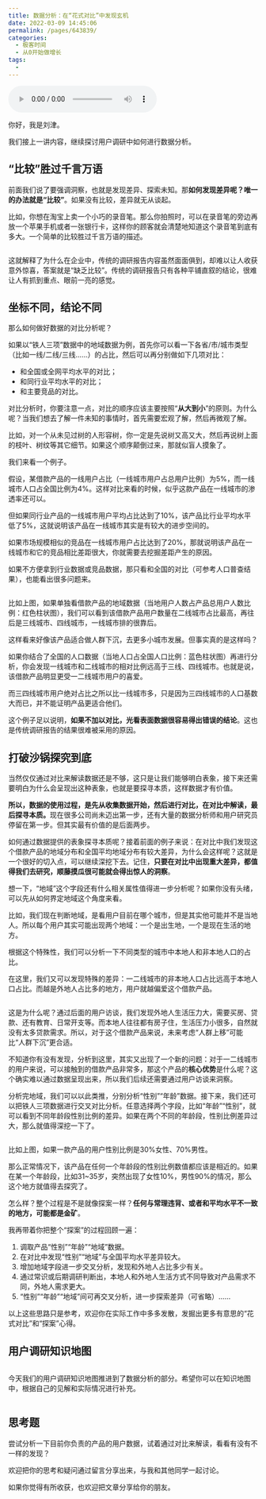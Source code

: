 ```yaml
---
title: 数据分析：在“花式对比”中发现玄机
date: 2022-03-09 14:45:06
permalink: /pages/643839/
categories:
  - 极客时间
  - 从0开始做增长
tags:
  - 
---
```

<audio title="10.数据分析：在“花式对比”中发现玄机" src="https://static001.geekbang.org/resource/audio/56/1a/56abbb2e100ff8ba952c7484c430841a.mp3" controls="controls"></audio> 
<p>你好，我是刘津。</p><p>我们接上一讲内容，继续探讨用户调研中如何进行数据分析。</p><h2>“比较”胜过千言万语</h2><p>前面我们说了要强调洞察，也就是发现差异、探索未知。那<strong>如何发现差异呢？唯一的办法就是“比较”</strong>。如果没有比较，差异就无从谈起。</p><p>比如，你想在淘宝上卖一个小巧的录音笔。那么你拍照时，可以在录音笔的旁边再放一个苹果手机或者一张银行卡，这样你的顾客就会清楚地知道这个录音笔到底有多大。<span class="orange">一个简单的比较胜过千言万语的描述。</span></p><p><img src="https://static001.geekbang.org/resource/image/3a/89/3aea7e083b8c53cf8255144706622189.jpg" alt=""></p><p>这就解释了为什么在企业中，传统的调研报告内容虽然面面俱到，却难以让人收获意外惊喜，答案就是“缺乏比较”。传统的调研报告只有各种平铺直叙的结论，很难让人有抓到重点、眼前一亮的感觉。</p><h2>坐标不同，结论不同</h2><p>那么如何做好数据的对比分析呢？</p><p>如果以“铁人三项”数据中的地域数据为例，首先你可以看一下各省/市/城市类型（比如一线/二线/三线……）的占比，然后可以再分别做如下几项对比：</p><ul>
<li>和全国或全网平均水平的对比；</li>
<li>和同行业平均水平的对比；</li>
<li>和主要竞品的对比。</li>
</ul><p>对比分析时，你要注意一点，对比的顺序应该主要按照“<strong>从大到小</strong>”的原则。为什么呢？当我们想去了解一件未知的事情时，首先需要宏观了解，然后再微观了解。</p><p>比如，对一个从未见过树的人形容树，你一定是先说树又高又大，然后再说树上面的枝叶、树纹等其它细节。如果这个顺序颠倒过来，那就似盲人摸象了。</p><!-- [[[read_end]]] --><p>我们来看一个例子。</p><p>假设，某借款产品的一线用户占比（一线城市用户占总用户比例）为5%，而一线城市人口占全国比例为4%。这样对比来看的时候，似乎这款产品在一线城市的渗透率还可以。</p><p>但如果同行业产品的一线城市用户平均占比达到了10%，该产品比行业平均水平低了5%，这就说明该产品在一线城市其实是有较大的进步空间的。</p><p>如果市场规模相似的竞品在一线城市用户占比达到了20%，那就说明该产品在一线城市和它的竞品相比差距很大，你就需要去挖掘差距产生的原因。</p><p>如果不方便拿到行业数据或竞品数据，那只看和全国的对比（可参考人口普查结果），也能看出很多问题来。</p><p><img src="https://static001.geekbang.org/resource/image/ad/0f/ad0e39982f6cb7f63deee9b6d9f25c0f.jpg" alt=""></p><p>比如上图，如果单独看借款产品的地域数据（当地用户人数占产品总用户人数比例：红色柱状图），我们可以看到该借款产品用户数量在二线城市占比最高，再往后是三线城市、四线城市，一线城市排的很靠后。</p><p>这样看来好像该产品适合做人群下沉，去更多小城市发展。但事实真的是这样吗？</p><p>如果你结合了全国的人口数据（当地人口占全国人口比例：蓝色柱状图）再进行分析，你会发现一线城市和二线城市的相对比例远高于三线、四线城市。也就是说，该借款产品明显更受一二线城市用户的喜爱。</p><p>而三四线城市用户绝对占比之所以比一线城市多，只是因为三四线城市的人口基数大而已，并不能证明产品更适合他们。</p><p>这个例子足以说明，<strong>如果不加以对比，光看表面数据很容易得出错误的结论</strong>。这也是传统调研报告的结果很难被采用的原因。</p><h2>打破沙锅探究到底</h2><p>当然仅仅通过对比来解读数据还是不够，这只是让我们能够明白表象，接下来还需要明白为什么会呈现出这种表象，也就是要探寻本质，这样数据才有价值。</p><p><strong>所以，数据的使用过程，是先从收集数据开始，然后进行对比，在对比中解读，最后探寻本质。</strong>现在很多公司尚未迈出第一步，还有大量的数据分析师和用户研究员停留在第一步。但其实最有价值的是后面两步。</p><p>如何通过数据提供的表象探寻本质呢？接着前面的例子来说：在对比中我们发现这个借款产品的地域分布和全国平均地域分布有较大差异，为什么会这样呢？这就是一个很好的切入点，可以继续深挖下去。记住，<strong>只要在对比中出现重大差异，都值得我们去研究，顺藤摸瓜很可能就会得出惊人的洞察</strong>。</p><p>想一下，“地域”这个字段还有什么相关属性值得进一步分析呢？如果你没有头绪，可以先从如何界定地域这个角度来看。</p><p>比如，我们现在判断地域，是看用户目前在哪个城市，但是其实他可能并不是当地人。所以每个用户其实可能出现两个地域：一个是出生地，一个是现在生活的地方。</p><p>根据这个特殊性，我们可以分析一下不同类型的城市中本地人和非本地人口的占比。</p><p>在这里，我们又可以发现特殊的差异：一二线城市的非本地人口占比远高于本地人口占比。而越是外地人占比多的地方，用户就越偏爱这个借款产品。</p><p><img src="https://static001.geekbang.org/resource/image/f7/89/f7ae431e5449275c55ab873e4901ca89.jpg" alt=""></p><p>这是为什么呢？通过后面的用户访谈，我们发现外地人生活压力大，需要买房、贷款、还有教育、日常开支等。而本地人往往都有房子住，生活压力小很多，自然就没有太多贷款需求。所以，对于这个借款产品来说，未来考虑“人群上移”可能比“人群下沉”更合适。</p><p>不知道你有没有发现，分析到这里，其实又出现了一个新的问题：对于一二线城市的用户来说，可以接触到的借款产品非常多，那这个产品的<strong>核心优势</strong>是什么呢？这个确实难以通过数据呈现出来，所以我们后续还需要通过用户访谈来洞察。</p><p>分析完地域，我们可以以此类推，分别分析“性别”“年龄”数据。接下来，我们还可以把铁人三项数据进行交叉对比分析。任意选择两个字段，比如“年龄”“性别”，就可以看到不同年龄段性别比例的差异。如果在两个不同的年龄段，性别比例差异过大，那么就值得深挖一下了。</p><p><img src="https://static001.geekbang.org/resource/image/9e/94/9e3f405081f10251de9a29b13eb81994.jpg" alt=""></p><p>比如上图，如果一款产品的用户性别比例是30%女性、70%男性。</p><p>那么正常情况下，该产品在任何一个年龄段的性别比例数值都应该是相近的。如果在某一个年龄段，比如31~35岁，突然出现了女性10%，男性90%的情况，那么这个地方就值得去探究了。</p><p>怎么样？整个过程是不是就像探案一样？<strong>任何与常理违背、或者和平均水平不一致的地方，可能都是金矿</strong>。</p><p>我再带着你把整个“探案”的过程回顾一遍：</p><ol>
<li>调取产品“性别”“年龄”“地域”数据。</li>
<li>在对比中发现“性别”“地域”与全国平均水平差异较大。</li>
<li>增加地域字段进一步交叉分析，发现和外地人占比多少有关。</li>
<li>通过常识或后期调研判断出，本地人和外地人生活方式不同导致对产品需求不同，外地人需求更大。</li>
<li>“性别”“年龄”“地域”间可再交叉分析，进一步探索差异（可省略）……</li>
</ol><p>以上这些思路只是参考，欢迎你在实际工作中多多发散，发掘出更多有意思的“花式对比”和“探案”心得。</p><h2>用户调研知识地图</h2><p><img src="https://static001.geekbang.org/resource/image/9f/b1/9fe5520c86a211d66ffc7c6fa88de3b1.jpg" alt=""></p><p>今天我们的用户调研知识地图推进到了数据分析的部分。希望你可以在知识地图中，根据自己的见解和实际情况进行补充。</p><p><img src="https://static001.geekbang.org/resource/image/9e/80/9ea01e95af86b42417757bb7dc5b7480.png" alt=""></p><h2>思考题</h2><p>尝试分析一下目前你负责的产品的用户数据，试着通过对比来解读，看看有没有不一样的发现？</p><p>欢迎把你的思考和疑问通过留言分享出来，与我和其他同学一起讨论。</p><p>如果你觉得有所收获，也欢迎把文章分享给你的朋友。</p><p></p>